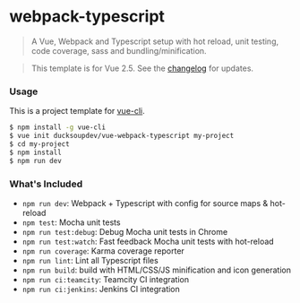 # webpack-typescript

> A Vue, Webpack and Typescript setup with hot reload, unit testing, code coverage, sass and bundling/minification.

> This template is for Vue 2.5. See the [changelog](CHANGELOG.md) for updates.

### Usage

This is a project template for [vue-cli](https://github.com/vuejs/vue-cli).

``` bash
$ npm install -g vue-cli
$ vue init ducksoupdev/vue-webpack-typescript my-project
$ cd my-project
$ npm install
$ npm run dev
```

### What's Included

- `npm run dev`: Webpack + Typescript with config for source maps & hot-reload
- `npm test`: Mocha unit tests
- `npm run test:debug`: Debug Mocha unit tests in Chrome
- `npm run test:watch`: Fast feedback Mocha unit tests with hot-reload
- `npm run coverage`: Karma coverage reporter
- `npm run lint`: Lint all Typescript files
- `npm run build`: build with HTML/CSS/JS minification and icon generation
- `npm run ci:teamcity`: Teamcity CI integration
- `npm run ci:jenkins`: Jenkins CI integration
